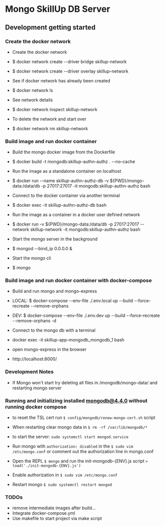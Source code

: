 # Mongo SkillUp DB Server

## Development getting started

### Create the docker network

- Create the docker network
- $ docker network create --driver bridge skillup-network
- $ docker network create --driver overlay skillup-network
  
- See if docker network has already been created
- $ docker network ls
  
- See network details
- $ docker network inspect skillup-network
  
- To delete the network and start over
- $ docker network rm skillup-network

### Build image and run docker container

- Build the mongo docker image from the Dockerfile
- $ docker build -t mongodb:skillup-authn-authz . --no-cache <!-- --rm try this flag -->
  
- Run the image as a standalone container on localhost
- $ docker run --name skillup-authn-authz-db -v ${PWD}/mongo-data:/data/db -p 27017:27017 -it mongodb:skillup-authn-authz bash
  
- Connect to the docker container via another terminal
- $ docker exec -it skillup-authn-authz-db bash
  
- Run the image as a container in a docker user defined network
- $ docker run -v ${PWD}/mongo-data:/data/db -p 27017:27017 --network skillup-network -it mongodb:skillup-authn-authz bash
  
- Start the mongo server in the background
- $ mongod --bind_ip 0.0.0.0 &
  
- Start the mongo cli
- $ mongo

### Build image and run docker container with docker-compose

- Build and run mongo and mongo-express
- LOCAL: $ docker-compose --env-file ./.env.local up --build --force-recreate --remove-orphans
- DEV: $ docker-compose --env-file ./.env.dev up --build --force-recreate --remove-orphans -d

- Connect to the mongo db with a terminal
- docker exec -it skillup-app-mongodb_mongodb_1 bash

- open mongo-express in the browser
- http://localhost:8000/

### Development Notes

- If Mongo won't start try deleting all files in /mongodb/mongo-data/ and restarting mongo server

### Running and initializing installed mongodb@4.4.0 without running docker compose

- to reset the TSL cert run `$ config/mongodb/renew-mongo-cert.sh` script

- When restarting clear mongo data in `$ rm -rf /var/lib/mongodb/*`

- to start the server: `sudo systemctl start mongod.service`
  
- Run mongo with `authorization: disabled` in the `$ sudo vim /etc/mongo.conf` or comment out the authorization line in mongo.conf

- Open the REPL `$ mongo` and run the init-mongodb-{ENV}.js script `> load('./init-mongodb-{ENV}.js')`

- Enable authorization in `$ sudo vim /etc/mongo.conf`

- Restart mongo `$ sudo systemctl restart mongod`

### TODOs

- remove intermediate images after build...
- Integrate docker-compose.yml
- Use makefile to start project via make script
